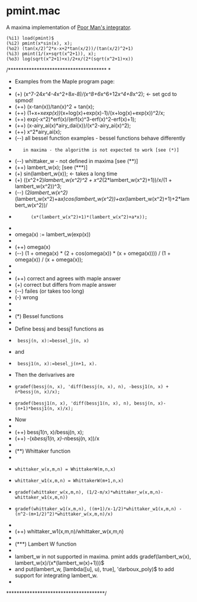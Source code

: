 # pmint.mac

A maxima implementation of [Poor Man's integrator](http://www-sop.inria.fr/cafe/Manuel.Bronstein/pmint/).

    (%i1) load(pmint)$
    (%i2) pmint(x*sin(x), x);
    (%o2) (tan(x/2)^2*x-x+2*tan(x/2))/(tan(x/2)^2+1)
    (%i3) pmint(1/(x+sqrt(x^2+1)), x);
    (%o3) log(sqrt(x^2+1)+x)/2+x/(2*(sqrt(x^2+1)+x))


/**************************************
 *
 *  Examples from the Maple program page:
 *
 *   (+)  (x^7-24*x^4-4*x^2+8*x-8)/(x^8+6*x^6+12*x^4+8*x^2);    <-  set gcd to spmod!
 *   (++) (x-tan(x))/tan(x)^2 + tan(x);
 *   (++) (1+x+x*exp(x))*(x+log(x)+exp(x)-1)/(x+log(x)+exp(x))^2/x;
 *   (++) exp(-x^2)*erf(x)/(erf(x)^3-erf(x)^2-erf(x)+1);
 *   (++) (x-airy_ai(x)*airy_dai(x))/(x^2-airy_ai(x)^2);
 *   (++) x^2*airy_ai(x);
 *   (--) all bessel function examples - bessel functions behave differently
 *        in maxima - the algorithm is not expected to work [see (*)]
 *   (--) whittaker_w - not defined in maxima [see (**)]
 *   (++) lambert_w(x); [see (***)]
 *   (+)  sin(lambert_w(x));   <- takes a long time
 *   (+)  ((x^2+2)*lambert_w(x^2)^2 + x^2*(2*lambert_w(x^2)+1))/x/(1 + lambert_w(x^2))^3;
 *   (--) (2*lambert_w(x^2)*(lambert_w(x^2)+a*x)*cos(lambert_w(x^2))+a*x*(lambert_w(x^2)+1)+2*lambert_w(x^2))/
 *           (x*(lambert_w(x^2)+1)*(lambert_w(x^2)+a*x));
 *
 *   omega(x) := lambert_w(exp(x))
 *
 *   (++)  omega(x)
 *   (--)  (1 + omega(x) * (2 + cos(omega(x)) * (x + omega(x)))) / (1 + omega(x)) / (x + omega(x));
 *
 *
 *   (++) correct and agrees with maple answer
 *   (+)  correct but differs from maple answer
 *   (--) failes (or takes too long)
 *   (-)  wrong
 *
 *
 *  (*)   Bessel functions
 *
 *   Define bessj and bessj1 functions as
 *      bessj(n, x):=bessel_j(n, x)
 *   and
 *      bessj1(n, x):=besel_j(n+1, x).
 *   Then the derivarives are
 *     gradef(bessj(n, x), 'diff(bessj(n, x), n), -bessj1(n, x) + n*bessj(n, x)/x);
 *     gradef(bessj1(n, x), 'diff(bessj1(n, x), n), bessj(n, x)-(n+1)*bessj1(n, x)/x);
 *   Now
 *
 *   (++) bessj1(n, x)/bessj(n, x);
 *   (++) -(x*bessj1(n, x)-n*bessj(n, x))/x
 *
 *  (**)  Whittaker function
 *
 *     whittaker_w(x,m,n) = WhittakerW(m,n,x)
 *     whittaker_w1(x,m,n) = WhittakerW(m+1,n,x)
 *     gradef(whittaker_w(x,m,n), (1/2-m/x)*whittaker_w(x,m,n)-whittaker_w1(x,m,n))
 *     gradef(whittaker_w1(x,m,n), ((m+1)/x-1/2)*whittaker_w1(x,m,n) - (n^2-(m+1/2)^2)*whittaker_w(x,m,n)/x)
 *
 *   (++) whittaker_w1(x,m,n)/whittaker_w(x,m,n)
 *
 *  (***) Lambert W function
 *
 *   lambert_w in not supported in maxima. pmint adds gradef(lambert_w(x), lambert_w(x)/(x*(lambert_w(x)+1)))$
 *   and put(lambert_w, [lambda([u], u), true], 'darboux_poly)$ to add support for integrating lambert_w.
 *
 **************************************/